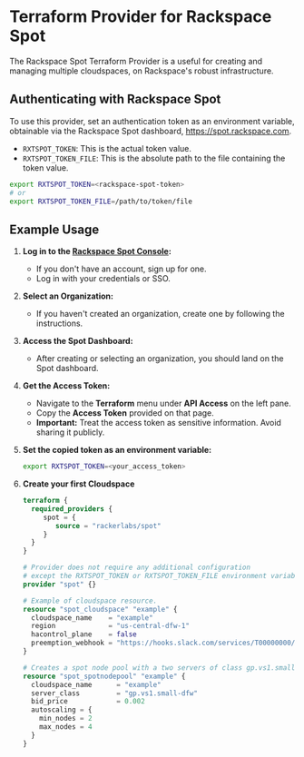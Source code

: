 Terraform Provider for Rackspace Spot
=======================================

The Rackspace Spot Terraform Provider is a useful for creating and managing multiple cloudspaces, on Rackspace's robust infrastructure.

## Authenticating with Rackspace Spot

To use this provider, set an authentication token as an environment variable, obtainable via the Rackspace Spot dashboard, https://spot.rackspace.com.

- `RXTSPOT_TOKEN`:  This is the actual token value.
- `RXTSPOT_TOKEN_FILE`: This is the absolute path to the file containing the token value.

```bash
export RXTSPOT_TOKEN=<rackspace-spot-token>
# or
export RXTSPOT_TOKEN_FILE=/path/to/token/file
```

## Example Usage

1. **Log in to the [Rackspace Spot Console](https://spot.rackspace.com):**
   - If you don't have an account, sign up for one.
   - Log in with your credentials or SSO.

2. **Select an Organization:**
   - If you haven't created an organization, create one by following the instructions.

3. **Access the Spot Dashboard:**
   - After creating or selecting an organization, you should land on the Spot dashboard.

4. **Get the Access Token:**
   - Navigate to the **Terraform** menu under **API Access** on the left pane.
   - Copy the **Access Token** provided on that page.
   - **Important:** Treat the access token as sensitive information. Avoid sharing it publicly.

5. **Set the copied token as an environment variable:**

     ```bash
     export RXTSPOT_TOKEN=<your_access_token>
     ```
6. **Create your first Cloudspace**

    ```terraform
    terraform {
      required_providers {
         spot = {
            source = "rackerlabs/spot"
         }
      }
   }

    # Provider does not require any additional configuration 
    # except the RXTSPOT_TOKEN or RXTSPOT_TOKEN_FILE environment variable
    provider "spot" {}

    # Example of cloudspace resource.
    resource "spot_cloudspace" "example" {
      cloudspace_name    = "example"
      region             = "us-central-dfw-1"
      hacontrol_plane    = false
      preemption_webhook = "https://hooks.slack.com/services/T00000000/B00000000/XXXXXXXXXXXXXXXXXXXXXXXX"
    }

    # Creates a spot node pool with a two servers of class gp.vs1.small-dfw.
    resource "spot_spotnodepool" "example" {
      cloudspace_name      = "example"
      server_class         = "gp.vs1.small-dfw"
      bid_price            = 0.002
      autoscaling = {
        min_nodes = 2
        max_nodes = 4
      }
    }
    ```

